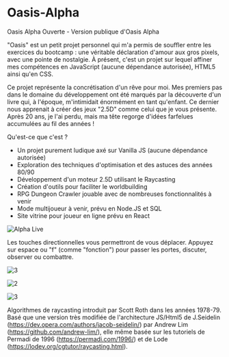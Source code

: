 ﻿# Oasis-Alpha
Oasis Alpha Ouverte - Version publique d'Oasis Alpha

"Oasis" est un petit projet personnel qui m'a permis de souffler entre les exercices du bootcamp : une véritable déclaration d'amour aux gros pixels, avec une pointe de nostalgie. À présent, c'est un projet sur lequel affiner mes compétences en JavaScript (aucune dépendance autorisée), HTML5 ainsi qu'en CSS.

Ce projet représente la concrétisation d'un rêve pour moi. Mes premiers pas dans le domaine du développement ont été marqués par la découverte d'un livre qui, à l'époque, m'intimidait énormément en tant qu'enfant. Ce dernier nous apprenait à créer des jeux "2.5D" comme celui que je vous présente. Après 20 ans, je l'ai perdu, mais ma tête regorge d'idées farfelues accumulées au fil des années !

Qu'est-ce que c'est ?

- Un projet purement ludique axé sur Vanilla JS (aucune dépendance autorisée)
- Exploration des techniques d'optimisation et des astuces des années 80/90
- Développement d'un moteur 2.5D utilisant le Raycasting
- Création d'outils pour faciliter le worldbuilding
- RPG Dungeon Crawler jouable avec de nombreuses fonctionnalités à venir
- Mode multijoueur à venir, prévu en Node.JS et SQL
- Site vitrine pour joueur en ligne prévu en React

![Alpha Live](https://github.com/Gelero91/Oasis-Alpha/assets/113846666/e51c598d-06ee-4917-b38c-765ec491b349)

Les touches directionnelles vous permettront de vous déplacer.
Appuyez sur espace ou "f" (comme "fonction") pour passer les portes, discuter, observer ou combattre.

![3](https://github.com/Gelero91/Oasis-Alpha/assets/113846666/63906f92-38c6-4a5f-a475-f49e397c71b6)

![2](https://github.com/Gelero91/Oasis-Alpha/assets/113846666/31f2bb70-5a9e-4a6d-a68d-3de937b7e4e5)

![3](https://github.com/Gelero91/Oasis-Alpha/assets/113846666/fb6b9563-c018-4151-bec8-0fa7d51ca1ae)

Algorithmes de raycasting introduit par Scott Roth dans les années 1978-79.
Basé que une version très modifiée de l'architecture JS/Html5 de J.Seidelin (https://dev.opera.com/authors/jacob-seidelin/) par Andrew Lim (https://github.com/andrew-lim/), 
elle même basée sur les tutoriels de Permadi de 1996 (https://permadi.com/1996/) et de Lode (https://lodev.org/cgtutor/raycasting.html).
